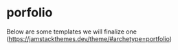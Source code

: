 # porfolio


Below are some templates we will finalize one 
(https://jamstackthemes.dev/theme/#archetype=portfolio)
